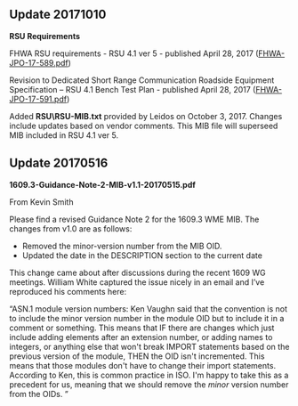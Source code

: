 
## Update 20171010
**RSU Requirements**

FHWA RSU requirements - RSU 4.1 ver 5 - published April 28, 2017
([FHWA-JPO-17-589.pdf](https://rosap.ntl.bts.gov/view/dot/3600))

Revision to Dedicated Short Range Communication Roadside Equipment Specification – RSU 4.1 Bench Test Plan - published April 28, 2017
([FHWA-JPO-17-591.pdf](https://rosap.ntl.bts.gov/view/dot/3621))

Added __RSU\RSU-MIB.txt__ provided by Leidos on October 3, 2017. 
Changes include updates based on vendor comments.
This MIB file will superseed MIB included in RSU 4.1 ver 5.

## Update 20170516
**1609.3-Guidance-Note-2-MIB-v1.1-20170515.pdf** 

From Kevin Smith  

Please find a revised Guidance Note 2 for the 1609.3 WME MIB. The changes from v1.0 are as follows:

- Removed the minor-version number from the MIB OID.
- Updated the date in the DESCRIPTION section to the current date

This change came about after discussions during the recent 1609 WG meetings. William White captured the issue nicely in an email and I’ve reproduced his comments here:

“ASN.1 module version numbers: Ken Vaughn said that the convention is not to include the minor version number in the module OID but to include it in a comment or something. This means that IF there are changes which just include adding elements after an extension number, or adding names to integers, or anything else that won't break IMPORT statements based on the previous version of the module, THEN the OID isn't incremented. This means that those modules don't have to change their import statements. According to Ken, this is common practice in ISO. I'm happy to take this as a precedent for us, meaning that we should remove the *minor* version number from the OIDs. ”
